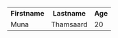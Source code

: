 <table style="width:100%">
  <tr>
    <th>Firstname</th>
    <th>Lastname</th> 
    <th>Age</th>
  </tr>
  <tr>
    <td>Muna</td>
    <td>Thamsaard</td> 
    <td>20</td>
  </tr>
</table>


